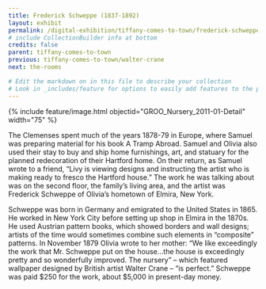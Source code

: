 ```yaml
---
title: Frederick Schweppe (1837-1892)
layout: exhibit
permalink: /digital-exhibition/tiffany-comes-to-town/frederick-schweppe.html
# include CollectionBuilder info at bottom
credits: false
parent: tiffany-comes-to-town
previous: tiffany-comes-to-town/walter-crane
next: the-rooms

# Edit the markdown on in this file to describe your collection
# Look in _includes/feature for options to easily add features to the page
---
```


{% include feature/image.html objectid="GROO_Nursery_2011-01-Detail" width="75" %}

The Clemenses spent much of the years 1878-79 in Europe, where Samuel was preparing material for his book A Tramp Abroad. Samuel and Olivia also used their stay to buy and ship home furnishings, art, and statuary for the planned redecoration of their Hartford home. On their return, as Samuel wrote to a friend, “Livy is viewing designs and instructing the artist who is making ready to fresco the Hartford house.” The work he was talking about was on the second floor, the family’s living area, and the artist was Frederick Schweppe of Olivia’s hometown of Elmira, New York.

Schweppe was born in Germany and emigrated to the United States in 1865. He worked in New York City before setting up shop in Elmira in the 1870s. He used Austrian pattern books, which showed borders and wall designs; artists of the time would sometimes combine such elements in “composite” patterns. In November 1879 Olivia wrote to her mother: “We like exceedingly the work that Mr. Schweppe put on the house…the house is exceedingly pretty and so wonderfully improved. The nursery” – which featured wallpaper designed by British artist Walter Crane – “is perfect.” Schweppe was paid $250 for the work, about $5,000 in present-day money.
